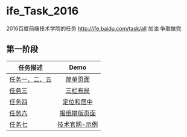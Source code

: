 # ife_Task_2016
2016百度前端技术学院的任务 http://ife.baidu.com/task/all 加油 争取做完
 
 ## 第一阶段
 
| 任务描述        | Demo           | 
| ------------- |:-------------:| 
| [任务一、二、五](http://ife.baidu.com/task/detail?taskId=5) |   [简单页面](http://wufenfen.github.io/ife_Task_2016/task1/task1.html)| 
| [任务三](http://ife.baidu.com/task/detail?taskId=3) |   [三栏布局](http://wufenfen.github.io/ife_Task_2016/task3/task3.html)| 
| [任务四](http://ife.baidu.com/task/detail?taskId=4) | [定位和居中](http://wufenfen.github.io/ife_Task_2016/task4/task4.html)| 
| [任务六](http://ife.baidu.com/task/detail?taskId=6) |  [报纸排版页面](http://wufenfen.github.io/ife_Task_2016/task6/task6.html)| 
| [任务七](http://ife.baidu.com/task/detail?taskId=7) |  [技术官网-示例](http://wufenfen.github.io/ife_Task_2016/task7/task7.html)| 
 
